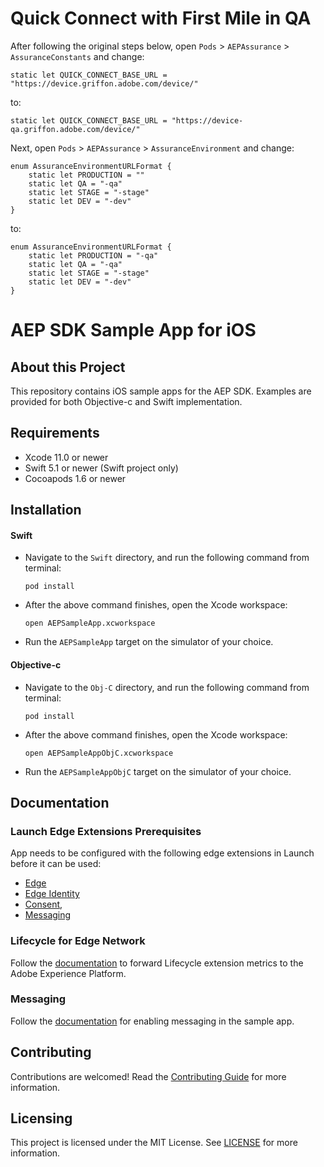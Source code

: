 # Quick Connect with First Mile in QA #

After following the original steps below, open `Pods` > `AEPAssurance` > `AssuranceConstants` and change:
```
static let QUICK_CONNECT_BASE_URL = "https://device.griffon.adobe.com/device/"
```
to:
```
static let QUICK_CONNECT_BASE_URL = "https://device-qa.griffon.adobe.com/device/"
```

Next, open `Pods` > `AEPAssurance` > `AssuranceEnvironment` and change:
```
enum AssuranceEnvironmentURLFormat {
    static let PRODUCTION = ""
    static let QA = "-qa"
    static let STAGE = "-stage"
    static let DEV = "-dev"
}
```
to: 
```
enum AssuranceEnvironmentURLFormat {
    static let PRODUCTION = "-qa"
    static let QA = "-qa"
    static let STAGE = "-stage"
    static let DEV = "-dev"
}
```

# AEP SDK Sample App for iOS

## About this Project

This repository contains iOS sample apps for the AEP SDK. Examples are provided for both Objective-c and Swift implementation.

## Requirements

- Xcode 11.0 or newer
- Swift 5.1 or newer (Swift project only)
- Cocoapods 1.6 or newer

## Installation

#### Swift

- Navigate to the `Swift` directory, and run the following command from terminal:

  ```
  pod install
  ```

- After the above command finishes, open the Xcode workspace:

  ```
  open AEPSampleApp.xcworkspace
  ```

- Run the `AEPSampleApp` target on the simulator of your choice.

#### Objective-c

- Navigate to the `Obj-C` directory, and run the following command from terminal:

  ```
  pod install
  ```

- After the above command finishes, open the Xcode workspace:

  ```
  open AEPSampleAppObjC.xcworkspace
  ```

- Run the `AEPSampleAppObjC` target on the simulator of your choice.

## Documentation
### Launch Edge Extensions Prerequisites
App needs to be configured with the following edge extensions in Launch before it can be used: 
- [Edge](https://aep-sdks.gitbook.io/docs/foundation-extensions/experience-platform-extension)
- [Edge Identity](https://aep-sdks.gitbook.io/docs/foundation-extensions/identity-for-edge-network)
- [Consent](https://aep-sdks.gitbook.io/docs/foundation-extensions/consent-for-edge-network),
- [Messaging](https://aep-sdks.gitbook.io/docs/beta/adobe-journey-optimizer#configure-extension-in-launch)

### Lifecycle for Edge Network 
Follow the [documentation](https://aep-sdks.gitbook.io/docs/foundation-extensions/lifecycle-for-edge-network) to forward Lifecycle extension metrics to the Adobe Experience Platform.

### Messaging
Follow the [documentation](Documentation/README.md) for enabling messaging in the sample app.

## Contributing

Contributions are welcomed! Read the [Contributing Guide](./.github/CONTRIBUTING.md) for more information.

## Licensing

This project is licensed under the MIT License. See [LICENSE](LICENSE) for more information.
